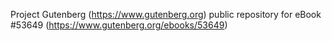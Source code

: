 Project Gutenberg (https://www.gutenberg.org) public repository for
eBook #53649 (https://www.gutenberg.org/ebooks/53649)
